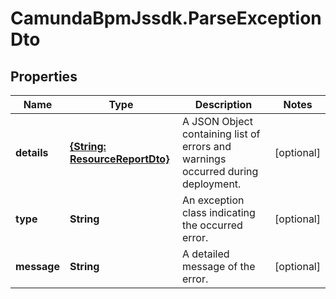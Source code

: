 # CamundaBpmJssdk.ParseExceptionDto

## Properties

Name | Type | Description | Notes
------------ | ------------- | ------------- | -------------
**details** | [**{String: ResourceReportDto}**](ResourceReportDto.md) | A JSON Object containing list of errors and warnings occurred during deployment. | [optional] 
**type** | **String** | An exception class indicating the occurred error. | [optional] 
**message** | **String** | A detailed message of the error. | [optional] 


